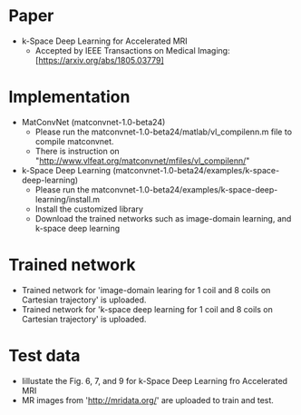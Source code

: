 Paper
===============
* k-Space Deep Learning for Accelerated MRI
  * Accepted by IEEE Transactions on Medical Imaging: [https://arxiv.org/abs/1805.03779]

Implementation
===============
* MatConvNet (matconvnet-1.0-beta24)
  * Please run the matconvnet-1.0-beta24/matlab/vl_compilenn.m file to compile matconvnet.
  * There is instruction on "http://www.vlfeat.org/matconvnet/mfiles/vl_compilenn/"
* k-Space Deep Learning (matconvnet-1.0-beta24/examples/k-space-deep-learning)
  * Please run the matconvnet-1.0-beta24/examples/k-space-deep-learning/install.m
  * Install the customized library
  * Download the trained networks such as image-domain learning, and k-space deep learning

Trained network
===============
* Trained network for 'image-domain learing for 1 coil and 8 coils on Cartesian trajectory' is uploaded.
* Trained network for 'k-space deep learning for 1 coil and 8 coils on Cartesian trajectory' is uploaded.

Test data
===============
* Iillustate the Fig. 6, 7, and 9 for k-Space Deep Learning fro Accelerated MRI
* MR images from 'http://mridata.org/' are uploaded to train and test.
